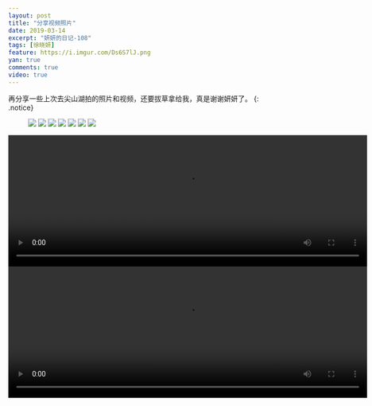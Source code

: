 ```yaml
---
layout: post
title: "分享视频照片"
date: 2019-03-14
excerpt: "妍妍的日记-108"
tags: [徐晓妍]
feature: https://i.imgur.com/Ds6S7lJ.png
yan: true
comments: true
video: true
---
```

再分享一些上次去尖山湖拍的照片和视频，还要拔草拿给我，真是谢谢妍妍了。
{: .notice}
<figure>
    <img src="{{ site.staticUrl }}/yanyan/image/srjsh1.jpg?imageslim&imageMogr2/auto-orient" />
    <img src="{{ site.staticUrl }}/yanyan/image/srjsh2.jpg?imageslim&imageMogr2/auto-orient" />
    <img src="{{ site.staticUrl }}/yanyan/image/srjsh3.jpg?imageslim&imageMogr2/auto-orient" />
    <img src="{{ site.staticUrl }}/yanyan/image/srjsh4.jpg?imageslim&imageMogr2/auto-orient" />
    <img src="{{ site.staticUrl }}/yanyan/image/srjsh6.jpg?imageslim&imageMogr2/auto-orient" />
    <img src="{{ site.staticUrl }}/yanyan/image/srjsh7.jpg?imageslim&imageMogr2/auto-orient" />
    <img src="{{ site.staticUrl }}/yanyan/image/srjsh8.jpg?imageslim&imageMogr2/auto-orient" />
</figure>
<video id="my-video" class="video-js vjs-16-9 clipboard" controls preload="auto" width="722" height="264" data-setup="{}">
    <source src="{{ site.staticUrl }}/yanyan/video/srjsh5.mp4" type='video/mp4'>
    <p class="vjs-no-js">
      To view this video please enable JavaScript, and consider upgrading to a web browser that
      <a href="http://videojs.com/html5-video-support/" target="_blank">supports HTML5 video</a>
    </p>
</video>
<br/>
<video id="my-video" class="video-js vjs-16-9 clipboard" controls preload="auto" width="722" height="264" data-setup="{}">
    <source src="{{ site.staticUrl }}/yanyan/video/srjsh9.mp4" type='video/mp4'>
    <p class="vjs-no-js">
      To view this video please enable JavaScript, and consider upgrading to a web browser that
      <a href="http://videojs.com/html5-video-support/" target="_blank">supports HTML5 video</a>
    </p>
</video>
